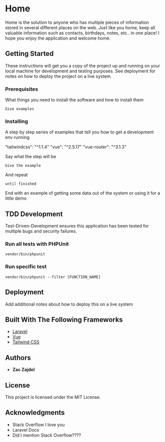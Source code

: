 # Home

Home is the solution to anyone who has multiple pieces of information stored in several different places on the web. Just like you home, keep all valuable information such as contacts, birthdays, notes, etc.. in one place! I hope you enjoy the application and welcome home.

## Getting Started

These instructions will get you a copy of the project up and running on your local machine for development and testing purposes. See deployment for notes on how to deploy the project on a live system.

### Prerequisites

What things you need to install the software and how to install them

```
Give examples
```

### Installing

A step by step series of examples that tell you how to get a development env running

"tailwindcss": "^1.1.4" "vue": "^2.5.17" "vue-router": "^3.1.3"

Say what the step will be

```
Give the example
```

And repeat

```
until finished
```

End with an example of getting some data out of the system or using it for a little demo

## TDD Development

Test-Driven-Development ensures this application has been tested for multiple bugs and security failures.

### Run all tests with PHPUnit

```
vendor/bin/phpunit
```

### Run specific test

```
vendor/bin/phpunit --filter [FUNCTION_NAME]
```

## Deployment

Add additional notes about how to deploy this on a live system

## Built With The Following Frameworks

- [Laravel](https://laravel.com/)
- [Vue](https://vuejs.org/)
- [Tailwind CSS](https://tailwindcss.com/)

## Authors

- **Zac Zajdel**

## License

This project is licensed under the MIT License.

## Acknowledgments

- Stack Overflow I love you
- Laravel Docs
- Did I mention Stack Overflow????
